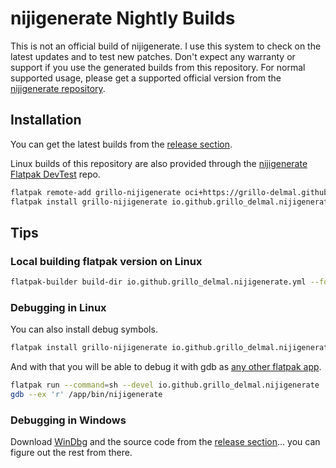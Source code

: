 # nijigenerate Nightly Builds

This is not an official build of nijigenerate. I use this system to check on the latest updates and to test new patches.
Don't expect any warranty or support if you use the generated builds from this repository.
For normal supported usage, please get a supported official version from the [nijigenerate repository](https://github.com/nijigenerate/nijigenerate).

## Installation

You can get the latest builds from the [release section](https://github.com/grillo-delmal/nijigenerate-nightly/releases/tag/nightly).

Linux builds of this repository are also provided through the [nijigenerate Flatpak DevTest](https://github.com/grillo-delmal/nijigenerate-flatpak-devtest) repo.

```sh
flatpak remote-add grillo-nijigenerate oci+https://grillo-delmal.github.io/nijigenerate-flatpak-devtest
flatpak install grillo-nijigenerate io.github.grillo_delmal.nijigenerate
```

## Tips

### Local building flatpak version on Linux

```sh
flatpak-builder build-dir io.github.grillo_delmal.nijigenerate.yml --force-clean
```

### Debugging in Linux

You can also install debug symbols.

```sh
flatpak install grillo-nijigenerate io.github.grillo_delmal.nijigenerate.Debug
```

And with that you will be able to debug it with gdb as [any other flatpak app](https://docs.flatpak.org/en/latest/debugging.html).

```sh
flatpak run --command=sh --devel io.github.grillo_delmal.nijigenerate
gdb --ex 'r' /app/bin/nijigenerate
```

### Debugging in Windows

Download [WinDbg](http://www.windbg.org/) and the source code from the [release section](https://github.com/grillo-delmal/nijigenerate-nightly/releases/tag/nightly)... you can figure out the rest from there.
